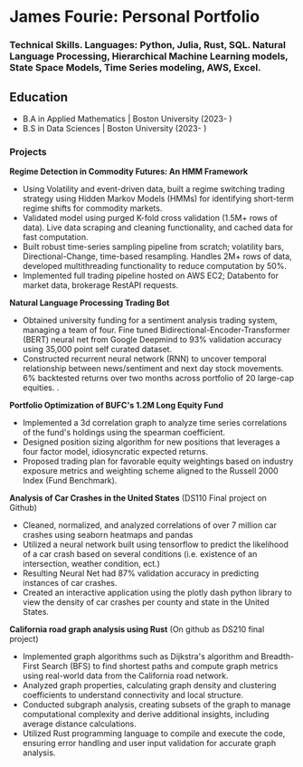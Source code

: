 # James Fourie: Personal Portfolio 

### Technical Skills. Languages: Python, Julia, Rust, SQL. Natural Language Processing, Hierarchical Machine Learning models, State Space Models, Time Series modeling, AWS, Excel. 

## Education 
- B.A in Applied Mathematics | Boston University (2023- ) 
- B.S in Data Sciences | Boston University (2023-  ) 

### Projects 

**Regime Detection in Commodity Futures: An HMM Framework** 
- Using Volatility and event-driven data, built a regime switching trading strategy using Hidden Markov Models (HMMs) for identifying short-term regime shifts for commodity markets.
- Validated model using purged K-fold cross validation (1.5M+ rows of data). Live data scraping and cleaning functionality, and cached data for fast computation.
- Built robust time-series sampling pipeline from scratch; volatility bars, Directional-Change, time-based resampling. Handles 2M+ rows of data, developed multithreading functionality to reduce computation by 50%.
- Implemented full trading pipeline hosted on AWS EC2; Databento for market data, brokerage RestAPI requests.


**Natural Language Processing Trading Bot** 
- Obtained university funding for a sentiment analysis trading system, managing a team of four. Fine tuned
Bidirectional-Encoder-Transformer (BERT) neural net from Google Deepmind to 93% validation accuracy using 35,000 point self curated dataset.
- Constructed recurrent neural network (RNN) to uncover temporal relationship between news/sentiment and next day stock movements. 6% backtested returns over two months across portfolio of 20 large-cap equities. .



**Portfolio Optimization of BUFC's 1.2M Long Equity Fund**
- Implemented a 3d correlation graph to analyze time series correlations of the fund's holdings using the spearman coefficient.
- Designed position sizing algorithm for new positions that leverages a four factor model, idiosyncratic expected returns. 
- Proposed trading plan for favorable equity weightings based on industry exposure metrics and weighting scheme aligned to the Russell 2000 Index (Fund Benchmark).


**Analysis of Car Crashes in the United States**
(DS110 Final project on Github)
- Cleaned, normalized, and analyzed correlations of over 7 million car crashes using seaborn heatmaps and pandas
- Utilized a neural network built using tensorflow to predict the likelihood of a car crash based on several conditions (i.e. existence of an intersection, weather condition, ect.)
- Resulting Neural Net had 87% validation accuracy in predicting instances of car crashes. 
- Created an interactive application using the plotly dash python library to view the density of car crashes per county and state in the United States. 


**California road graph analysis using Rust**
(On github as DS210 final project) 
- Implemented graph algorithms such as Dijkstra's algorithm and Breadth-First Search (BFS) to find shortest paths and compute graph metrics using real-world data from the California road network.
- Analyzed graph properties, calculating graph density and clustering coefficients to understand connectivity and local structure.
- Conducted subgraph analysis, creating subsets of the graph to manage computational complexity and derive additional insights, including average distance calculations.
- Utilized Rust programming language to compile and execute the code, ensuring error handling and user input validation for accurate graph analysis.

